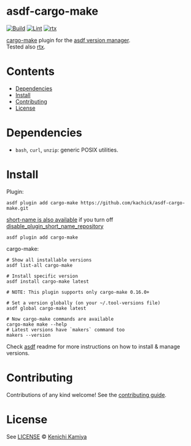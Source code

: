 # asdf-cargo-make

[![Build](https://github.com/kachick/asdf-cargo-make/actions/workflows/build.yml/badge.svg?branch=main)](https://github.com/kachick/asdf-cargo-make/actions/workflows/build.yml?query=branch%3Amain) [![Lint](https://github.com/kachick/asdf-cargo-make/actions/workflows/lint.yml/badge.svg?branch=main)](https://github.com/kachick/asdf-cargo-make/actions/workflows/lint.yml?query=branch%3Amain) [![rtx](https://github.com/kachick/asdf-cargo-make/actions/workflows/rtx.yml/badge.svg?branch=main)](https://github.com/kachick/asdf-cargo-make/actions/workflows/rtx.yml?query=branch%3Amain)

[cargo-make](https://sagiegurari.github.io/cargo-make/) plugin for the [asdf version manager](https://asdf-vm.com).\
Tested also [rtx](https://github.com/jdxcode/rtx).

# Contents

- [Dependencies](#dependencies)
- [Install](#install)
- [Contributing](#contributing)
- [License](#license)

# Dependencies

- `bash`, `curl`, `unzip`: generic POSIX utilities.

# Install

Plugin:

```shell
asdf plugin add cargo-make https://github.com/kachick/asdf-cargo-make.git
```

[short-name is also available](https://github.com/asdf-vm/asdf-plugins/blob/6498384c22a29602d065d3db681b8f32f7e4295b/plugins/cargo-make#L1) if you turn off [disable_plugin_short_name_repository](https://asdf-vm.com/manage/configuration.html#disable-plugin-short-name-repository)

```shell
asdf plugin add cargo-make
```

cargo-make:

```shell
# Show all installable versions
asdf list-all cargo-make

# Install specific version
asdf install cargo-make latest

# NOTE: This plugin supports only cargo-make 0.16.0+

# Set a version globally (on your ~/.tool-versions file)
asdf global cargo-make latest

# Now cargo-make commands are available
cargo-make make --help
# Latest versions have `makers` command too
makers --version
```

Check [asdf](https://github.com/asdf-vm/asdf) readme for more instructions on how to
install & manage versions.

# Contributing

Contributions of any kind welcome! See the [contributing guide](CONTRIBUTING.md).

# License

See [LICENSE](LICENSE) © [Kenichi Kamiya](https://github.com/kachick/)
